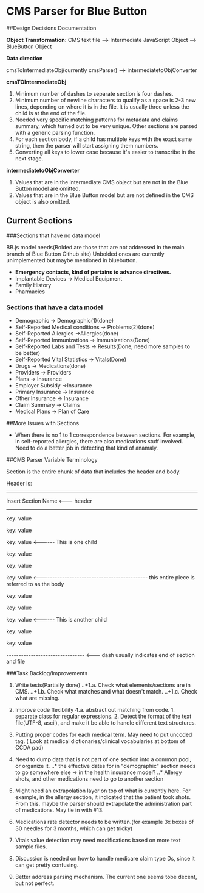 

# CMS Parser for Blue Button


##Design Decisions Documentation 


**Object Transformation:**
CMS text file --> Intermediate JavaScript Object --> BlueButton Object 

**Data direction**

cmsToIntermediateObj(currently cmsParser) --> intermediatetoObjConverter


**cmsTOIntermediateObj**

1. Minimum number of dashes to separate section is four dashes.
2. Minimum number of newline characters to qualify as a space is 2-3 new lines, depending on where it is in the file.
It is usually three unless the child is at the end of the file.
3. Needed very specific matching patterns for metadata and claims summary, which turned out to be very unique. 
Other sections are parsed with a generic parsing function.
4. For each section body, if a child has multiple keys with the exact same string, then the parser will start 
assigning them numbers. 
5. Converting all keys to lower case because it's easier to transcribe in the next stage.

**intermediatetoObjConverter**

1. Values that are in the intermediate CMS object but are not in the Blue Button model are omitted.
2. Values that are in the Blue Button model but are not defined in the CMS object is also omitted. 


## Current Sections 


###Sections that have no data model

BB.js model needs(Bolded are those that are not addressed in the main branch of Blue Button Github site)
Unbolded ones are currently unimplemented but maybe mentioned in bluebutton.

+ **Emergency contacts, kind of pertains to advance directives.**
+ Implantable Devices -> Medical Equipment
+ Family History
+ Pharmacies

### Sections that have a data model
* Demographic -> Demographic(1)(done)
* Self-Reported Medical conditions -> Problems(2)(done)
* Self-Reported Allergies ->Allergies(done)
* Self-Reported Immunizations -> Immunizations(Done)
* Self-Reported Labs and Tests -> Results(Done, need more samples to be better)
* Self-Reported Vital Statistics -> Vitals(Done)
* Drugs -> Medications(done)
* Providers -> Providers
* Plans -> Insurance
* Employer Subsidy ->Insurance
* Primary Insurance -> Insurance
* Other Insurance -> Insurance
* Claim Summary -> Claims
* Medical Plans -> Plan of Care

##More Issues with Sections

* When there is no 1 to 1 correspondence between sections. For example, in self-reported allergies, 
there are also medications stuff involved. Need to do a better job in detecting that kind of anamaly. 




##CMS Parser Variable Terminology




Section is the entire chunk of data that includes the header and body.

Header is:

-------------------------------

Insert Section Name <--- header

-------------------------------


key: value 

key: value 

key: value               <------ This is one child 

key: value 

key: value 

key: value 
            	<-------------------------------------------- this entire piece is referred to as the body


key: value 

key: value 

key: value              <------ This is another child

key: value 

key: value 





-------------------------------- <--- dash usually indicates end of section and file

###Task Backlog/Improvements


1. Write tests(Partially done)
..+1.a. Check what elements/sections are in CMS.
..+1.b. Check what matches and what doesn't match.
..+1.c. Check what are missing.

2. Improve code flexibility
	4.a. abstract out matching from code.
		1. separate class for regular expressions.
		2. Detect the format of the text file(UTF-8, ascii), and make it be able to handle different text structures.

3. Putting proper codes for each medical term. May need to put uncoded tag. (
	Look at medical dictionaries/clinical vocabularies at bottom of CCDA pad)

4. Need to dump data that is not part of one section into a common pool, or organize it. 
..* the effective dates for in "demographic" section needs to go somewhere else -> in the health insurance model? 
..* Allergy shots, and other medications need to go to another section

5. Might need an extrapolation layer on top of what is currently here. For example, in the allergy section, it indicated that the patient took shots. From this, maybe the parser should extrapolate the administration part of medications. May tie in with #13.

6. Medications rate detector needs to be written.(for example 3x boxes of 30 needles for 3 months, which can get tricky)

7. Vitals value detection may need modifications based on more text sample files. 

8. Discussion is needed on how to handle medicare claim type Ds, since it can get pretty confusing.

9. Better address parsing mechanism. The current one seems tobe decent, but not perfect.










